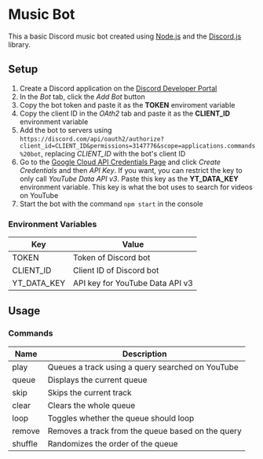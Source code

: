 # Music Bot

This a basic Discord music bot created using [Node.js](https://nodejs.org/) and the [Discord.js](https://discord.js.org/) library. 

## Setup

1. Create a Discord application on the [Discord Developer Portal](https://discord.com/developers/applications)
2. In the *Bot* tab, click the *Add Bot* button
3. Copy the bot token and paste it as the **TOKEN** enviroment variable
4. Copy the client ID in the *OAth2* tab and paste it as the **CLIENT_ID** environment variable
5. Add the bot to servers using `https://discord.com/api/oauth2/authorize?client_id=CLIENT_ID&permissions=3147776&scope=applications.commands%20bot`, replacing *CLIENT_ID* with the bot's client ID
6. Go to the [Google Cloud API Credentials Page](https://console.cloud.google.com/apis/credentials) and click *Create Credentials* and then *API Key*. If you want, you can restrict the key to only call *YouTube Data API v3*. Paste this key as the **YT_DATA_KEY** environment variable. This key is what the bot uses to search for videos on YouTube 
7. Start the bot with the command `npm start` in the console

### Environment Variables
| Key | Value |
| - | - |
| TOKEN | Token of Discord bot |
| CLIENT_ID | Client ID of Discord bot |
| YT_DATA_KEY | API key for YouTube Data API v3 |

## Usage

### Commands
| Name | Description |
| - | - |
| play | Queues a track using a query searched on YouTube |
| queue | Displays the current queue |
| skip | Skips the current track |
| clear | Clears the whole queue |
| loop | Toggles whether the queue should loop |
| remove | Removes a track from the queue based on the query |
| shuffle | Randomizes the order of the queue |